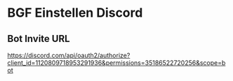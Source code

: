 # BGF Einstellen Discord

## Bot Invite URL

https://discord.com/api/oauth2/authorize?client_id=1120809718953291936&permissions=35186522720256&scope=bot
